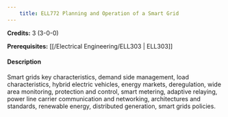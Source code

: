 ```yaml
---
    title: ELL772 Planning and Operation of a Smart Grid
---
```

**Credits:** 3 (3-0-0)



**Prerequisites:** [[/Electrical Engineering/ELL303 | ELL303]]

#### Description 
Smart grids key characteristics, demand side management, load characteristics, hybrid electric vehicles, energy markets, deregulation, wide area monitoring, protection and control, smart metering, adaptive relaying, power line carrier communication and networking, architectures and standards, renewable energy, distributed generation, smart grids policies.